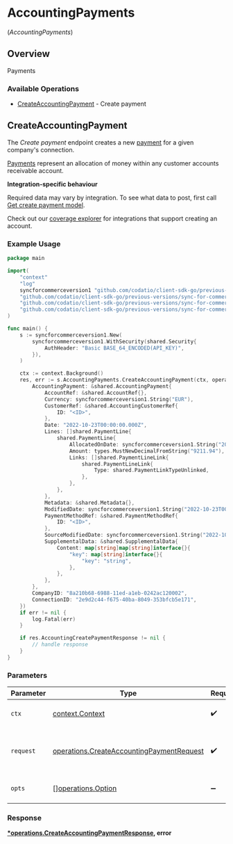 # AccountingPayments
(*AccountingPayments*)

## Overview

Payments

### Available Operations

* [CreateAccountingPayment](#createaccountingpayment) - Create payment

## CreateAccountingPayment

The *Create payment* endpoint creates a new [payment](https://docs.codat.io/accounting-api#/schemas/Payment) for a given company's connection.

[Payments](https://docs.codat.io/accounting-api#/schemas/Payment) represent an allocation of money within any customer accounts receivable account.

**Integration-specific behaviour**

Required data may vary by integration. To see what data to post, first call [Get create payment model](https://docs.codat.io/accounting-api#/operations/get-create-payments-model).

Check out our [coverage explorer](https://knowledge.codat.io/supported-features/accounting?view=tab-by-data-type&dataType=payments) for integrations that support creating an account.


### Example Usage

```go
package main

import(
	"context"
	"log"
	syncforcommerceversion1 "github.com/codatio/client-sdk-go/previous-versions/sync-for-commerce-version-1"
	"github.com/codatio/client-sdk-go/previous-versions/sync-for-commerce-version-1/pkg/models/shared"
	"github.com/codatio/client-sdk-go/previous-versions/sync-for-commerce-version-1/pkg/models/operations"
	"github.com/codatio/client-sdk-go/previous-versions/sync-for-commerce-version-1/pkg/types"
)

func main() {
    s := syncforcommerceversion1.New(
        syncforcommerceversion1.WithSecurity(shared.Security{
            AuthHeader: "Basic BASE_64_ENCODED(API_KEY)",
        }),
    )

    ctx := context.Background()
    res, err := s.AccountingPayments.CreateAccountingPayment(ctx, operations.CreateAccountingPaymentRequest{
        AccountingPayment: &shared.AccountingPayment{
            AccountRef: &shared.AccountRef{},
            Currency: syncforcommerceversion1.String("EUR"),
            CustomerRef: &shared.AccountingCustomerRef{
                ID: "<ID>",
            },
            Date: "2022-10-23T00:00:00.000Z",
            Lines: []shared.PaymentLine{
                shared.PaymentLine{
                    AllocatedOnDate: syncforcommerceversion1.String("2022-10-23T00:00:00.000Z"),
                    Amount: types.MustNewDecimalFromString("9211.94"),
                    Links: []shared.PaymentLineLink{
                        shared.PaymentLineLink{
                            Type: shared.PaymentLinkTypeUnlinked,
                        },
                    },
                },
            },
            Metadata: &shared.Metadata{},
            ModifiedDate: syncforcommerceversion1.String("2022-10-23T00:00:00.000Z"),
            PaymentMethodRef: &shared.PaymentMethodRef{
                ID: "<ID>",
            },
            SourceModifiedDate: syncforcommerceversion1.String("2022-10-23T00:00:00.000Z"),
            SupplementalData: &shared.SupplementalData{
                Content: map[string]map[string]interface{}{
                    "key": map[string]interface{}{
                        "key": "string",
                    },
                },
            },
        },
        CompanyID: "8a210b68-6988-11ed-a1eb-0242ac120002",
        ConnectionID: "2e9d2c44-f675-40ba-8049-353bfcb5e171",
    })
    if err != nil {
        log.Fatal(err)
    }

    if res.AccountingCreatePaymentResponse != nil {
        // handle response
    }
}
```

### Parameters

| Parameter                                                                                              | Type                                                                                                   | Required                                                                                               | Description                                                                                            |
| ------------------------------------------------------------------------------------------------------ | ------------------------------------------------------------------------------------------------------ | ------------------------------------------------------------------------------------------------------ | ------------------------------------------------------------------------------------------------------ |
| `ctx`                                                                                                  | [context.Context](https://pkg.go.dev/context#Context)                                                  | :heavy_check_mark:                                                                                     | The context to use for the request.                                                                    |
| `request`                                                                                              | [operations.CreateAccountingPaymentRequest](../../models/operations/createaccountingpaymentrequest.md) | :heavy_check_mark:                                                                                     | The request object to use for the request.                                                             |
| `opts`                                                                                                 | [][operations.Option](../../models/operations/option.md)                                               | :heavy_minus_sign:                                                                                     | The options for this request.                                                                          |


### Response

**[*operations.CreateAccountingPaymentResponse](../../models/operations/createaccountingpaymentresponse.md), error**


